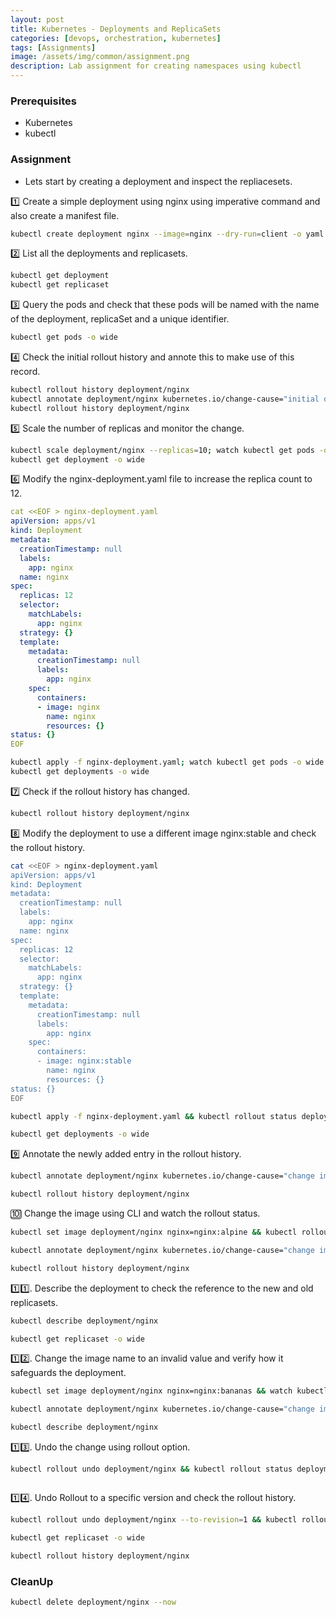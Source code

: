 ```yaml
---
layout: post
title: Kubernetes - Deployments and ReplicaSets
categories: [devops, orchestration, kubernetes]
tags: [Assignments]
image: /assets/img/common/assignment.png
description: Lab assignment for creating namespaces using kubectl
---
```


### Prerequisites

- Kubernetes
- kubectl

### Assignment

- Lets start by creating a deployment and inspect the repliacesets.

1️⃣  Create a simple deployment using nginx using imperative command and also create a manifest file.

```sh
kubectl create deployment nginx --image=nginx --dry-run=client -o yaml | tee nginx-deployment.yaml | kubectl apply -f -
```

2️⃣ List all the deployments and replicasets.

```sh
kubectl get deployment
kubectl get replicaset
```

3️⃣ Query the pods and check that these pods will be named with the name of the deployment, replicaSet and a unique identifier.

```sh
kubectl get pods -o wide
```

4️⃣ Check the initial rollout history and annote this to make use of this record.

```sh
kubectl rollout history deployment/nginx
kubectl annotate deployment/nginx kubernetes.io/change-cause="initial deployment"
kubectl rollout history deployment/nginx
```

5️⃣ Scale the number of replicas and monitor the change.

```sh
kubectl scale deployment/nginx --replicas=10; watch kubectl get pods -o wide
kubectl get deployment -o wide
```

6️⃣ Modify the nginx-deployment.yaml file to increase the replica count to 12.

```yaml
cat <<EOF > nginx-deployment.yaml
apiVersion: apps/v1
kind: Deployment
metadata:
  creationTimestamp: null
  labels:
    app: nginx
  name: nginx
spec:
  replicas: 12
  selector:
    matchLabels:
      app: nginx
  strategy: {}
  template:
    metadata:
      creationTimestamp: null
      labels:
        app: nginx
    spec:
      containers:
      - image: nginx
        name: nginx
        resources: {}
status: {}
EOF
```

```sh
kubectl apply -f nginx-deployment.yaml; watch kubectl get pods -o wide
kubectl get deployments -o wide
```

7️⃣ Check if the rollout history has changed.

```sh
kubectl rollout history deployment/nginx
```

8️⃣ Modify the deployment to use a different image nginx:stable and check the rollout history.

```sh
cat <<EOF > nginx-deployment.yaml
apiVersion: apps/v1
kind: Deployment
metadata:
  creationTimestamp: null
  labels:
    app: nginx
  name: nginx
spec:
  replicas: 12
  selector:
    matchLabels:
      app: nginx
  strategy: {}
  template:
    metadata:
      creationTimestamp: null
      labels:
        app: nginx
    spec:
      containers:
      - image: nginx:stable
        name: nginx
        resources: {}
status: {}
EOF
```

```sh
kubectl apply -f nginx-deployment.yaml && kubectl rollout status deployment/nginx
```

```sh
kubectl get deployments -o wide
```

9️⃣ Annotate the newly added entry in the rollout history.

```sh
kubectl annotate deployment/nginx kubernetes.io/change-cause="change image to nginx:stable"
```

```sh
kubectl rollout history deployment/nginx
```

🔟 Change the image using CLI and watch the rollout status.

```sh
kubectl set image deployment/nginx nginx=nginx:alpine && kubectl rollout status deployment/nginx
```

```sh
kubectl annotate deployment/nginx kubernetes.io/change-cause="change image to nginx:alpine"
```

```sh
kubectl rollout history deployment/nginx
```

1️⃣1️⃣. Describe the deployment to check the reference to the new and old replicasets.

```sh
kubectl describe deployment/nginx
```

```sh
kubectl get replicaset -o wide
```

1️⃣2️⃣. Change the image name to an invalid value and verify how it safeguards the deployment.

```sh
kubectl set image deployment/nginx nginx=nginx:bananas && watch kubectl get pods -o wide
```

```sh
kubectl annotate deployment/nginx kubernetes.io/change-cause="change image to nginx:bananas - failed"
```

```sh
kubectl describe deployment/nginx
```

1️⃣3️⃣. Undo the change using rollout option.

```sh
kubectl rollout undo deployment/nginx && kubectl rollout status deployment/nginx
```

```sh
````

1️⃣4️⃣. Undo Rollout to a specific version and check the rollout history.

```sh
kubectl rollout undo deployment/nginx --to-revision=1 && kubectl rollout status deployment/nginx
```

```sh
kubectl get replicaset -o wide
```

```sh
kubectl rollout history deployment/nginx
```

### CleanUp

```sh
kubectl delete deployment/nginx --now
```
